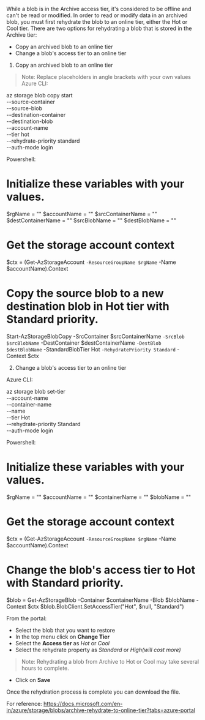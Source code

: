 

While a blob is in the Archive access tier, it's considered to be offline and can't be read or modified. In order to read or 
modify data in an archived blob, you must first rehydrate the blob to an online tier, either the Hot or Cool tier. There are 
two options for rehydrating a blob that is stored in the Archive tier:
- Copy an archived blob to an online tier
- Change a blob's access tier to an online tier

1. Copy an archived blob to an online tier

> Note: Replace placeholders in angle brackets with your own values
Azure CLI:

az storage blob copy start \
    --source-container <source-container> \
    --source-blob <source-blob> \
    --destination-container <dest-container> \
    --destination-blob <dest-blob> \
    --account-name <storage-account> \
    --tier hot \
    --rehydrate-priority standard \
    --auth-mode login

Powershell:

# Initialize these variables with your values.
$rgName = "<resource-group>"
$accountName = "<storage-account>"
$srcContainerName = "<source-container>"
$destContainerName = "<dest-container>"
$srcBlobName = "<source-blob>"
$destBlobName = "<dest-blob>"

# Get the storage account context
$ctx = (Get-AzStorageAccount `
        -ResourceGroupName $rgName `
        -Name $accountName).Context

# Copy the source blob to a new destination blob in Hot tier with Standard priority.
Start-AzStorageBlobCopy -SrcContainer $srcContainerName `
    -SrcBlob $srcBlobName `
    -DestContainer $destContainerName `
    -DestBlob $destBlobName `
    -StandardBlobTier Hot `
    -RehydratePriority Standard `
    -Context $ctx

2. Change a blob's access tier to an online tier

Azure CLI:

az storage blob set-tier \
    --account-name <storage-account> \
    --container-name <container> \
    --name <archived-blob> \
    --tier Hot \
    --rehydrate-priority Standard \
    --auth-mode login

Powershell: 

# Initialize these variables with your values.
$rgName = "<resource-group>"
$accountName = "<storage-account>"
$containerName = "<container>"
$blobName = "<archived-blob>"

# Get the storage account context
$ctx = (Get-AzStorageAccount `
        -ResourceGroupName $rgName `
        -Name $accountName).Context

# Change the blob's access tier to Hot with Standard priority.
$blob = Get-AzStorageBlob -Container $containerName -Blob $blobName -Context $ctx
$blob.BlobClient.SetAccessTier("Hot", $null, "Standard")

From the portal:

- Select the blob that you want to restore
- In the top menu click on **Change Tier**
- Select the **Access tier** as *Hot* or *Cool*
- Select the rehydrate property as *Standard* or *High(will cost more)*
> Note: Rehydrating a blob from Archive to Hot or Cool may take several hours to complete.
- Click on **Save**


Once the rehydration process is complete you can download the file.

For reference: https://docs.microsoft.com/en-in/azure/storage/blobs/archive-rehydrate-to-online-tier?tabs=azure-portal